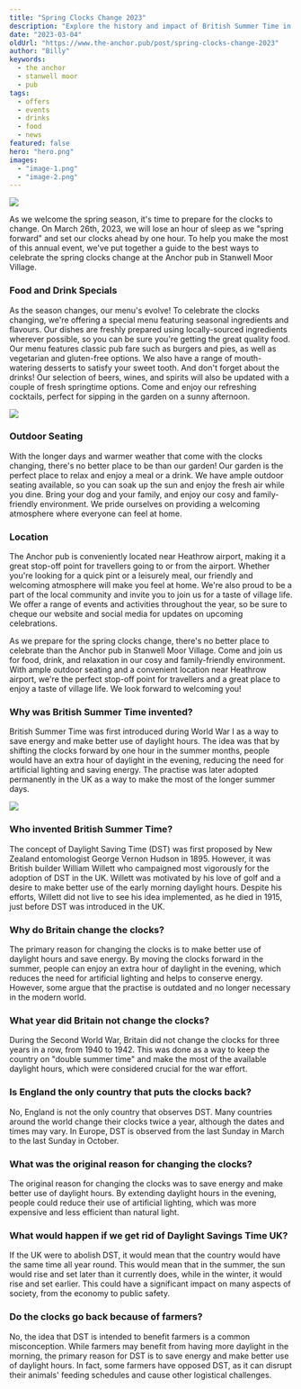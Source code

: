 ```yaml
---
title: "Spring Clocks Change 2023"
description: "Explore the history and impact of British Summer Time in our latest blog. From its invention to misconceptions surrounding it, we delve into the origins of this practise and its significance. Learn about the history of British Summer Time today."
date: "2023-03-04"
oldUrl: "https://www.the-anchor.pub/post/spring-clocks-change-2023"
author: "Billy"
keywords:
  - the anchor
  - stanwell moor
  - pub
tags:
  - offers
  - events
  - drinks
  - food
  - news
featured: false
hero: "hero.png"
images:
  - "image-1.png"
  - "image-2.png"
---
```


  

![](https://static.wixstatic.com/media/1c749e_84fb2b8bc6d141f8b36f5773f484ded1~mv2.png/v1/fill/w_49,h_37,al_c,q_85,usm_0.66_1.00_0.01,blur_2,enc_avif,quality_auto/1c749e_84fb2b8bc6d141f8b36f5773f484ded1~mv2.png)

As we welcome the spring season, it's time to prepare for the clocks to change. On March 26th, 2023, we will lose an hour of sleep as we "spring forward" and set our clocks ahead by one hour. To help you make the most of this annual event, we've put together a guide to the best ways to celebrate the spring clocks change at the Anchor pub in Stanwell Moor Village.

  

### Food and Drink Specials

As the season changes, our menu's evolve! To celebrate the clocks changing, we're offering a special menu featuring seasonal ingredients and flavours. Our dishes are freshly prepared using locally-sourced ingredients wherever possible, so you can be sure you're getting the great quality food. Our menu features classic pub fare such as burgers and pies, as well as vegetarian and gluten-free options. We also have a range of mouth-watering desserts to satisfy your sweet tooth. And don't forget about the drinks! Our selection of beers, wines, and spirits will also be updated with a couple of fresh springtime options. Come and enjoy our refreshing cocktails, perfect for sipping in the garden on a sunny afternoon.

![](https://static.wixstatic.com/media/1c749e_8bf9d4b5a8d2402592b395f4dabf3553~mv2.png/v1/fill/w_49,h_37,al_c,q_85,usm_0.66_1.00_0.01,blur_2,enc_avif,quality_auto/1c749e_8bf9d4b5a8d2402592b395f4dabf3553~mv2.png)

### Outdoor Seating

With the longer days and warmer weather that come with the clocks changing, there's no better place to be than our garden! Our garden is the perfect place to relax and enjoy a meal or a drink. We have ample outdoor seating available, so you can soak up the sun and enjoy the fresh air while you dine. Bring your dog and your family, and enjoy our cosy and family-friendly environment. We pride ourselves on providing a welcoming atmosphere where everyone can feel at home.

  

### Location

The Anchor pub is conveniently located near Heathrow airport, making it a great stop-off point for travellers going to or from the airport. Whether you're looking for a quick pint or a leisurely meal, our friendly and welcoming atmosphere will make you feel at home. We're also proud to be a part of the local community and invite you to join us for a taste of village life. We offer a range of events and activities throughout the year, so be sure to cheque our website and social media for updates on upcoming celebrations.

  

As we prepare for the spring clocks change, there's no better place to celebrate than the Anchor pub in Stanwell Moor Village. Come and join us for food, drink, and relaxation in our cosy and family-friendly environment. With ample outdoor seating and a convenient location near Heathrow airport, we're the perfect stop-off point for travellers and a great place to enjoy a taste of village life. We look forward to welcoming you!

  

### Why was British Summer Time invented?

British Summer Time was first introduced during World War I as a way to save energy and make better use of daylight hours. The idea was that by shifting the clocks forward by one hour in the summer months, people would have an extra hour of daylight in the evening, reducing the need for artificial lighting and saving energy. The practise was later adopted permanently in the UK as a way to make the most of the longer summer days.

![](https://static.wixstatic.com/media/1c749e_c440dac2f6db44d29578cc426f76aeaf~mv2.png/v1/fill/w_49,h_37,al_c,q_85,usm_0.66_1.00_0.01,blur_2,enc_avif,quality_auto/1c749e_c440dac2f6db44d29578cc426f76aeaf~mv2.png)

### Who invented British Summer Time?

The concept of Daylight Saving Time (DST) was first proposed by New Zealand entomologist George Vernon Hudson in 1895. However, it was British builder William Willett who campaigned most vigorously for the adoption of DST in the UK. Willett was motivated by his love of golf and a desire to make better use of the early morning daylight hours. Despite his efforts, Willett did not live to see his idea implemented, as he died in 1915, just before DST was introduced in the UK.

  

### Why do Britain change the clocks?

The primary reason for changing the clocks is to make better use of daylight hours and save energy. By moving the clocks forward in the summer, people can enjoy an extra hour of daylight in the evening, which reduces the need for artificial lighting and helps to conserve energy. However, some argue that the practise is outdated and no longer necessary in the modern world.

  

### What year did Britain not change the clocks?

During the Second World War, Britain did not change the clocks for three years in a row, from 1940 to 1942. This was done as a way to keep the country on "double summer time" and make the most of the available daylight hours, which were considered crucial for the war effort.

  

### Is England the only country that puts the clocks back?

No, England is not the only country that observes DST. Many countries around the world change their clocks twice a year, although the dates and times may vary. In Europe, DST is observed from the last Sunday in March to the last Sunday in October.

  

### What was the original reason for changing the clocks?

The original reason for changing the clocks was to save energy and make better use of daylight hours. By extending daylight hours in the evening, people could reduce their use of artificial lighting, which was more expensive and less efficient than natural light.

  

### What would happen if we get rid of Daylight Savings Time UK?

If the UK were to abolish DST, it would mean that the country would have the same time all year round. This would mean that in the summer, the sun would rise and set later than it currently does, while in the winter, it would rise and set earlier. This could have a significant impact on many aspects of society, from the economy to public safety.

  

### Do the clocks go back because of farmers?

No, the idea that DST is intended to benefit farmers is a common misconception. While farmers may benefit from having more daylight in the morning, the primary reason for DST is to save energy and make better use of daylight hours. In fact, some farmers have opposed DST, as it can disrupt their animals' feeding schedules and cause other logistical challenges.
